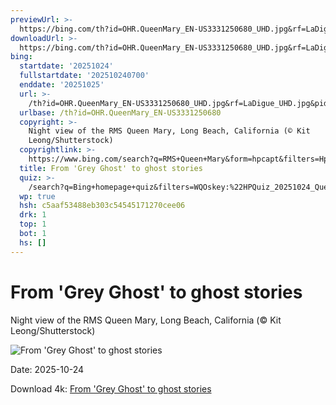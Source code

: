 ```yaml
---
previewUrl: >-
  https://bing.com/th?id=OHR.QueenMary_EN-US3331250680_UHD.jpg&rf=LaDigue_UHD.jpg&pid=hp&w=1024&h=576&rs=1&c=4
downloadUrl: >-
  https://bing.com/th?id=OHR.QueenMary_EN-US3331250680_UHD.jpg&rf=LaDigue_UHD.jpg&pid=hp&w=3840&h=2160&rs=1&c=4
bing:
  startdate: '20251024'
  fullstartdate: '202510240700'
  enddate: '20251025'
  url: >-
    /th?id=OHR.QueenMary_EN-US3331250680_UHD.jpg&rf=LaDigue_UHD.jpg&pid=hp&w=3840&h=2160&rs=1&c=4
  urlbase: /th?id=OHR.QueenMary_EN-US3331250680
  copyright: >-
    Night view of the RMS Queen Mary, Long Beach, California (© Kit
    Leong/Shutterstock)
  copyrightlink: >-
    https://www.bing.com/search?q=RMS+Queen+Mary&form=hpcapt&filters=HpDate%3a%2220251024_0700%22
  title: From 'Grey Ghost' to ghost stories
  quiz: >-
    /search?q=Bing+homepage+quiz&filters=WQOskey:%22HPQuiz_20251024_QueenMary%22&FORM=HPQUIZ
  wp: true
  hsh: c5aaf53488eb303c54545171270cee06
  drk: 1
  top: 1
  bot: 1
  hs: []
---
```

# From 'Grey Ghost' to ghost stories

Night view of the RMS Queen Mary, Long Beach, California (© Kit Leong/Shutterstock)

![From 'Grey Ghost' to ghost stories](https://bing.com/th?id=OHR.QueenMary_EN-US3331250680_UHD.jpg&rf=LaDigue_UHD.jpg&pid=hp&w=1024&h=576&rs=1&c=4)

Date: 2025-10-24

Download 4k: [From 'Grey Ghost' to ghost stories](https://bing.com/th?id=OHR.QueenMary_EN-US3331250680_UHD.jpg&rf=LaDigue_UHD.jpg&pid=hp&w=3840&h=2160&rs=1&c=4)
